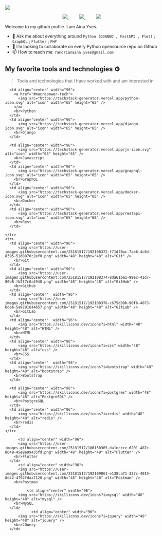 
 ![](https://komarev.com/ghpvc/?username=ainayves&color=blueviolet)


<div align="center">

 <a href="https://www.linkedin.com/in/ainard/">
<img src="https://img.shields.io/badge/Linkedin-%231DA1F2.svg?style=for-the-badge&logo=Linkedin&logoColor=white">
</a>
 &nbsp;&nbsp;&nbsp;&nbsp;&nbsp;&nbsp;&nbsp;&nbsp;
<a href="https://www.twitter.com/ainard3/">
<img src="https://img.shields.io/badge/Twitter-%231DA1F2.svg?style=for-the-badge&logo=Twitter&logoColor=white">
</a>
&nbsp;&nbsp;&nbsp;&nbsp;&nbsp;&nbsp;&nbsp;&nbsp;
<a href="https://www.instagram.com/aina_rd/">
<img src="https://img.shields.io/badge/Instagram-%23E4405F.svg?style=for-the-badge&logo=Instagram&logoColor=white">
</a>

</div> 
<p></p>
<p align="justify"> 
Welcome to my github profile. I am Aina Yves.

- 💬 Ask me about everything around `Python (DJANGO , FastAPI , Flet)` ; `GraphQL` ; `Flutter` ; `PHP`
- 👯 I’m looking to collaborate on every Python opensource repo on Github
- 📫 How to reach me: `randrianaina.yves@gmail.com`
 

</p>

## My favorite tools and technologies ⚙️ 

> Tools and technologies that I have worked with and am interested in

<table>
    <tr>
     
      <td align="center" width="96">
        <a href="#macropower-tech">
          <img src="https://techstack-generator.vercel.app/python-icon.svg" alt="icon" width="65" height="65" />
        </a>
        <br>Python
      </td>
      <td align="center" width="96">
          <img src="https://techstack-generator.vercel.app/django-icon.svg" alt="icon" width="65" height="65" />
        <br>Django
      </td>
     
      <td align="center" width="96">
          <img src="https://techstack-generator.vercel.app/js-icon.svg" alt="icon" width="65" height="65" />
        <br>Javascript
      </td>
      <td align="center" width="96">
          <img src="https://techstack-generator.vercel.app/graphql-icon.svg" alt="icon" width="65" height="65" />
        <br>GraphQL
      </td>
      <td align="center" width="96">
          <img src="https://techstack-generator.vercel.app/docker-icon.svg" alt="icon" width="65" height="65" />
        <br>Docker
      </td>
      <td align="center" width="96">
          <img src="https://techstack-generator.vercel.app/restapi-icon.svg" alt="icon" width="65" height="65" />
        <br>Rest
      </td>
    
    </tr>
    <tr>
      <td align="center" width="96"> 
          <img src="https://user-images.githubusercontent.com/25181517/192108372-f71d70ac-7ae6-4c0d-8395-51d8870c2ef0.png" width="48" height="48" alt="Git" />
        <br>Git
      </td>
      <td align="center" width="96">
          <img src="https://user-images.githubusercontent.com/25181517/192108374-8da61ba1-99ec-41d7-80b8-fb2f7c0a4948.png" width="48" height="48" alt="GitHub" />
        <br>Github
      </td>
      <td align="center"  width="96">
          <img src="https://user-images.githubusercontent.com/25181517/192108376-c675d39b-90f6-4073-bde6-5a9291644657.png" width="48" height="48" alt="GitLab" />
        <br>GitLab
      </td>
      <td align="center"  width="96">
          <img src="https://skillicons.dev/icons?i=html" width="48" height="48" alt="HTML" />
        <br>HTML
      </td>
      <td align="center" width="96">
          <img src="https://skillicons.dev/icons?i=css" width="48" height="48" alt="css" />
        <br>CSS
      </td>
      <td align="center"  width="96">
          <img src="https://skillicons.dev/icons?i=bootstrap" width="48" height="48" alt="bootstrap" />
        <br>Bootstrap
      </td>
     
      <td align="center" width="96">
          <img src="https://skillicons.dev/icons?i=postgres" width="48" height="48" alt="PostgreSQL" />
        <br>PostgreSQL
      </td>
      <td align="center" width="96">
          <img src="https://skillicons.dev/icons?i=redis" width="48" height="48" alt="redis" />
        <br>redis
      </td>
    </tr>
   <tr>
        
          <td align="center" width="96">
          <img src="https://user-images.githubusercontent.com/25181517/186150365-da1eccce-6201-487c-8649-45e9e99435fd.png" width="48" height="48" alt="Flutter" />
        <br>Flutter
      </td>
          <td align="center" width="96">
          <img src="https://user-images.githubusercontent.com/25181517/192109061-e138ca71-337c-4019-8d42-4792fdaa7128.png" width="48" height="48" alt="Postman" />
        <br>Postman
     
              <td align="center" width="96">
          <img src="https://skillicons.dev/icons?i=mysql" width="48" height="48" alt="mysql" />
        <br>MySQL
      </td>
                <td align="center" width="96">
          <img src="https://skillicons.dev/icons?i=jquery" width="48" height="48" alt="jquery" />
        <br>JQuery
      </td>
   </tr>
  </table>
  
  






